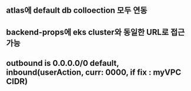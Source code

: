 ## atlas에 default db colloection 모두 연동

## backend-props에 eks cluster와 동일한 URL로 접근가능

## outbound is 0.0.0.0/0 default, inbound(userAction, curr: 0000, if fix : myVPC CIDR)